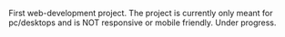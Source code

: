 First web-development project.
The project is currently only meant for pc/desktops and is NOT responsive or mobile friendly.
Under progress.
